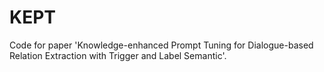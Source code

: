 # KEPT
Code for paper 'Knowledge-enhanced Prompt Tuning for Dialogue-based Relation Extraction with Trigger and Label Semantic'.
